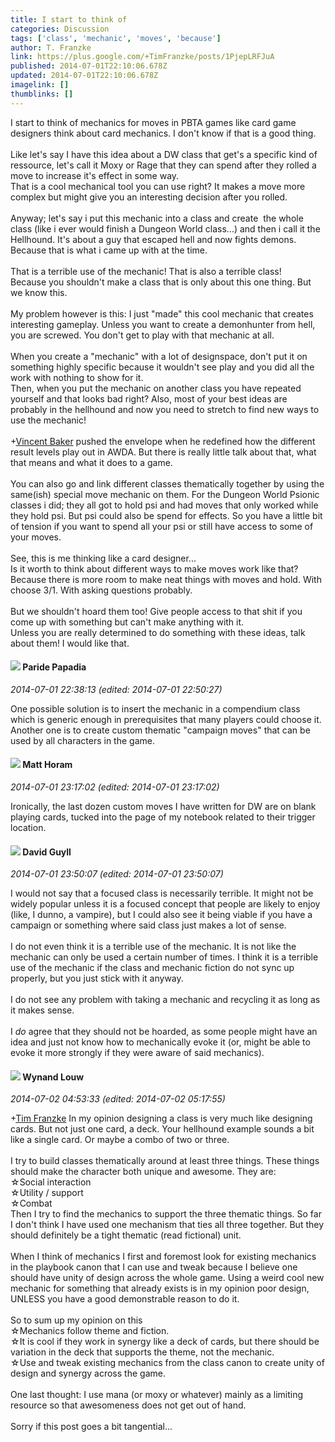 ```yaml
---
title: I start to think of
categories: Discussion
tags: ['class', 'mechanic', 'moves', 'because']
author: T. Franzke
link: https://plus.google.com/+TimFranzke/posts/1PjepLRFJuA
published: 2014-07-01T22:10:06.678Z
updated: 2014-07-01T22:10:06.678Z
imagelink: []
thumblinks: []
---
```


I start to think of mechanics for moves in PBTA games like card game designers think about card mechanics. I don&#39;t know if that is a good thing. <br /><br />Like let&#39;s say I have this idea about a DW class that get&#39;s a specific kind of ressource, let&#39;s call it Moxy or Rage that they can spend after they rolled a move to increase it&#39;s effect in some way. <br />That is a cool mechanical tool you can use right? It makes a move more complex but might give you an interesting decision after you rolled. <br /><br />Anyway; let&#39;s say i put this mechanic into a class and create  the whole class (like i ever would finish a Dungeon World class...) and then i call it the Hellhound. It&#39;s about a guy that escaped hell and now fights demons. Because that is what i came up with at the time.<br /><br />That is a terrible use of the mechanic! That is also a terrible class!<br />Because you shouldn&#39;t make a class that is only about this one thing. But we know this.  <br /><br />My problem however is this: I just &quot;made&quot; this cool mechanic that creates interesting gameplay. Unless you want to create a demonhunter from hell, you are screwed. You don&#39;t get to play with that mechanic at all. <br /><br />When you create a &quot;mechanic&quot; with a lot of designspace, don&#39;t put it on something highly specific because it wouldn&#39;t see play and you did all the work with nothing to show for it. <br />Then, when you put the mechanic on another class you have repeated yourself and that looks bad right? Also, most of your best ideas are probably in the hellhound and now you need to stretch to find new ways to use the mechanic! <br /><br /><span class="proflinkWrapper"><span class="proflinkPrefix">+</span><a class="proflink" href="https://plus.google.com/118131565520525592332" oid="118131565520525592332">Vincent Baker</a></span> pushed the envelope when he redefined how the different result levels play out in AWDA. But there is really little talk about that, what that means and what it does to a game. <br /><br />You can also go and link different classes thematically together by using the same(ish) special move mechanic on them. For the Dungeon World Psionic classes i did; they all got to hold psi and had moves that only worked while they hold psi. But psi could also be spend for effects. So you have a little bit of tension if you want to spend all your psi or still have access to some of your moves. <br /><br />See, this is me thinking like a card designer... <br />Is it worth to think about different ways to make moves work like that? <br />Because there is more room to make neat things with moves and hold. With choose 3/1. With asking questions probably. <br /><br />But we shouldn&#39;t hoard them too! Give people access to that shit if you come up with something but can&#39;t make anything with it. <br />Unless you are really determined to do something with these ideas, talk about them! I would like that. 
<div id='comment z122vtqi0rbjjtes223hutsxszipin4th'>
  <h4><img src='{{site.baseurl}}//images/avatars/100891656436184215243_photo.jpg'> Paride Papadia</h4>
      <p><cite>2014-07-01 22:38:13 (edited: 2014-07-01 22:50:27)</cite></p>
        <p>One possible solution is to insert the mechanic in a compendium class which is generic enough in prerequisites that many players could choose it. <br />Another one is to create custom thematic &quot;campaign moves&quot; that can be used by all characters in the game.</p>
</div>
        

<div id='comment z122vtqi0rbjjtes223hutsxszipin4th'>
  <h4><img src='{{site.baseurl}}//images/avatars/105472060898626050077_photo.jpg'> Matt Horam</h4>
      <p><cite>2014-07-01 23:17:02 (edited: 2014-07-01 23:17:02)</cite></p>
        <p>Ironically, the last dozen custom moves I have written for DW are on blank playing cards, tucked into the page of my notebook related to their trigger location.</p>
</div>
        

<div id='comment z122vtqi0rbjjtes223hutsxszipin4th'>
  <h4><img src='{{site.baseurl}}//images/avatars/117134143142507309944_photo.jpg'> David Guyll</h4>
      <p><cite>2014-07-01 23:50:07 (edited: 2014-07-01 23:50:07)</cite></p>
        <p>I would not say that a focused class is necessarily terrible. It might not be widely popular unless it is a focused concept that people are likely to enjoy (like, I dunno, a vampire), but I could also see it being viable if you have a campaign or something where said class just makes a lot of sense.<br /><br />I do not even think it is a terrible use of the mechanic. It is not like the mechanic can only be used a certain number of times. I think it is a terrible use of the mechanic if the class and mechanic fiction do not sync up properly, but you just stick with it anyway.<br /><br />I do not see any problem with taking a mechanic and recycling it as long as it makes sense. <br /><br />I <i>do</i> agree that they should not be hoarded, as some people might have an idea and just not know how to mechanically evoke it (or, might be able to evoke it more strongly if they were aware of said mechanics).</p>
</div>
        

<div id='comment z122vtqi0rbjjtes223hutsxszipin4th'>
  <h4><img src='{{site.baseurl}}//images/avatars/111256963556395023796_photo.jpg'> Wynand Louw</h4>
      <p><cite>2014-07-02 04:53:33 (edited: 2014-07-02 05:17:55)</cite></p>
        <p><span class="proflinkWrapper"><span class="proflinkPrefix">+</span><a class="proflink" href="https://plus.google.com/110330901807759406775" oid="110330901807759406775">Tim Franzke</a></span> In my opinion designing a class is very much like designing cards. But not just one card, a deck. Your hellhound example sounds a bit like a single card. Or maybe a combo of two or three. <br /><br />I try to build classes thematically around at least three things. These things should make the character both unique and awesome. They are:<br />☆Social interaction<br />☆Utility / support<br />☆Combat<br />Then I try to find the mechanics to support the three thematic things. So far I don&#39;t think I have used one mechanism that ties all three together. But they should definitely be a tight thematic (read fictional) unit.<br /><br />When I think of mechanics I first and foremost look for existing mechanics in the playbook canon that I can use and tweak because I believe one should have unity of design across the whole game. Using a weird cool new mechanic for something that already exists is in my opinion poor design, UNLESS you have a good demonstrable reason to do it.<br /><br />So to sum up my opinion on this<br />☆Mechanics follow theme and fiction.<br />☆It is cool if they work in synergy like a deck of cards, but there should be variation in the deck that supports the theme, not the mechanic.<br />☆Use and tweak existing mechanics from the class canon to create unity of design and synergy across the game.<br /><br />One last thought: I use mana (or moxy or whatever) mainly as a limiting resource so that awesomeness does not get out of hand.<br /><br />Sorry if this post goes a bit tangential...<br /></p>
</div>
        